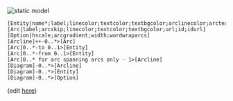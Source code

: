 ![static model](http://www.yuml.me/e7b17d46)

```yuml
[Entity|name*;label;linecolor;textcolor;textbgcolor;arclinecolor;arctextcolor;arctextbgcolor;url;id;idurl]
[Arc|label;arcskip;linecolor;textcolor;textbgcolor;url;id;idurl]
[Option|hscale;arcgradient;width;wordwraparcs]
[Arcline]++-0..*>[Arc]
[Arc]0..*-to 0..1>[Entity]
[Arc]0..*-from 0..1>[Entity]
[Arc]0..* for arc spanning arcs only - 1>[Arcline]
[Diagram]-0..*>[Arcline]
[Diagram]-0..*>[Entity]
[Diagram]-0..*>[Option]
```

(edit [here](http://www.yuml.me/edit/e7b17d46))
